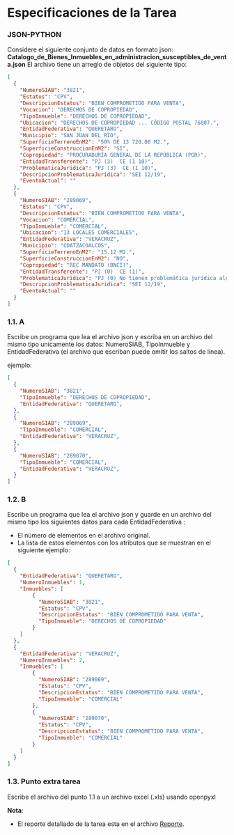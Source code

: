 # Especificaciones de la Tarea
### JSON-PYTHON
Considere el siguiente conjunto de datos en formato json: **Catalogo_de_Bienes_Inmuebles_en_administracion_susceptibles_de_venta.json**
El archivo tiene un arreglo de objetos del siguiente tipo:

```json
[
  {
    "NumeroSIAB": "3821",
    "Estatus": "CPV",
    "DescripcionEstatus": "BIEN COMPROMETIDO PARA VENTA",
    "Vocacion": "DERECHOS DE COPROPIEDAD",
    "TipoInmueble": "DERECHOS DE COPROPIEDAD",
    "Ubicacion": "DERECHOS DE COPROPIEDAD ... CÓDIGO POSTAL 76807.",
    "EntidadFederativa": "QUERETARO",
    "Municipio": "SAN JUAN DEL RÍO",
    "SuperficieTerrenoEnM2": "50% DE 13 720.00 M2.",
    "SuperficieConstruccionEnM2": "SI",
    "Copropiedad": "PROCURADURÍA GENERAL DE LA REPÚBLICA (PGR)",
    "EntidadTransferente": "PJ (3)  CE (1 10)",
    "ProblematicaJuridica": "PJ (3)  CE (1 10)",
    "DescripcionProblematicaJuridica": "SEI 12/19",
    "EventoActual": ""
  },
  {
    "NumeroSIAB": "289069",
    "Estatus": "CPV",
    "DescripcionEstatus": "BIEN COMPROMETIDO PARA VENTA",
    "Vocacion": "COMERCIAL",
    "TipoInmueble": "COMERCIAL",
    "Ubicacion": "13 LOCALES COMERCIALES",
    "EntidadFederativa": "VERACRUZ",
    "Municipio": "COATZACOALCOS",
    "SuperficieTerrenoEnM2": "15.12 M2.",
    "SuperficieConstruccionEnM2": "NO",
    "Copropiedad": "REC MANDATO (BNCI)",
    "EntidadTransferente": "PJ (0)  CE (1)",
    "ProblematicaJuridica": "PJ (0) No tienen problemática jurídica alguna  es decir son regulares",
    "DescripcionProblematicaJuridica": "SEI 12/19",
    "EventoActual": ""
  }
]
```


### 1.1. A

Escribe un programa que lea el archivo json y escriba en un archivo del mismo tipo unicamente los datos: NumeroSIAB, TipoInmueble y EntidadFederativa (el archivo que escriban puede omitir los saltos de linea).

ejemplo:
```json
[
  {
    "NumeroSIAB": "3821",
    "TipoInmueble": "DERECHOS DE COPROPIEDAD",
    "EntidadFederativa": "QUERETARO",
  },
  {
    "NumeroSIAB": "289069",
    "TipoInmueble": "COMERCIAL",
    "EntidadFederativa": "VERACRUZ",
  },
  {
    "NumeroSIAB": "289070",
    "TipoInmueble": "COMERCIAL",
    "EntidadFederativa": "VERACRUZ",
  }
]
```
### 1.2. B

Escribe un programa que lea el archivo json y guarde en un archivo del mismo tipo los siguientes datos para cada EntidadFederativa :

- El número de elementos en el archivo original.
- La lista de estos elementos con los atributos que se muestran en el siguiente ejemplo:

```json
[
  {
    "EntidadFederativa": "QUERETARO",
    "NumeroInmuebles": 1,
    "Inmuebles": [
        {
          "NumeroSIAB": "3821",
          "Estatus": "CPV",
          "DescripcionEstatus": "BIEN COMPROMETIDO PARA VENTA",
          "TipoInmueble": "DERECHOS DE COPROPIEDAD"
        }
    ]
  },
  {
    "EntidadFederativa": "VERACRUZ",
    "NumeroInmuebles": 2,
    "Inmuebles": [
        {
          "NumeroSIAB": "289069",
          "Estatus": "CPV",
          "DescripcionEstatus": "BIEN COMPROMETIDO PARA VENTA",
          "TipoInmueble": "COMERCIAL"
        },
        {
          "NumeroSIAB": "289070",
          "Estatus": "CPV",
          "DescripcionEstatus": "BIEN COMPROMETIDO PARA VENTA",
          "TipoInmueble": "COMERCIAL"
        }
    ]
  }
]
```
### 1.3. Punto extra tarea

Escribe el archivo del punto 1.1 a un archivo excel (.xls) usando openpyxl

**Nota**:

- El reporte detallado de la tarea esta en el archivo [Reporte](Reporte.md).

